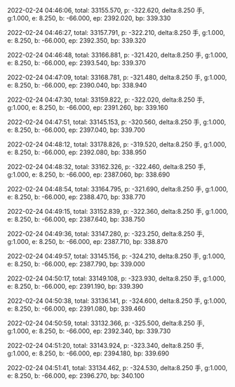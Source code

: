 2022-02-24 04:46:06, total: 33155.570, p: -322.620, delta:8.250 手, g:1.000, e: 8.250, b: -66.000, ep: 2392.020, bp: 339.330

2022-02-24 04:46:27, total: 33157.791, p: -322.210, delta:8.250 手, g:1.000, e: 8.250, b: -66.000, ep: 2392.350, bp: 339.320

2022-02-24 04:46:48, total: 33166.881, p: -321.420, delta:8.250 手, g:1.000, e: 8.250, b: -66.000, ep: 2393.540, bp: 339.370

2022-02-24 04:47:09, total: 33168.781, p: -321.480, delta:8.250 手, g:1.000, e: 8.250, b: -66.000, ep: 2390.040, bp: 338.940

2022-02-24 04:47:30, total: 33159.822, p: -322.020, delta:8.250 手, g:1.000, e: 8.250, b: -66.000, ep: 2391.260, bp: 339.160

2022-02-24 04:47:51, total: 33145.153, p: -320.560, delta:8.250 手, g:1.000, e: 8.250, b: -66.000, ep: 2397.040, bp: 339.700

2022-02-24 04:48:12, total: 33178.826, p: -319.520, delta:8.250 手, g:1.000, e: 8.250, b: -66.000, ep: 2392.080, bp: 338.950

2022-02-24 04:48:32, total: 33162.326, p: -322.460, delta:8.250 手, g:1.000, e: 8.250, b: -66.000, ep: 2387.060, bp: 338.690

2022-02-24 04:48:54, total: 33164.795, p: -321.690, delta:8.250 手, g:1.000, e: 8.250, b: -66.000, ep: 2388.470, bp: 338.770

2022-02-24 04:49:15, total: 33152.839, p: -322.360, delta:8.250 手, g:1.000, e: 8.250, b: -66.000, ep: 2387.640, bp: 338.750

2022-02-24 04:49:36, total: 33147.280, p: -323.250, delta:8.250 手, g:1.000, e: 8.250, b: -66.000, ep: 2387.710, bp: 338.870

2022-02-24 04:49:57, total: 33145.156, p: -324.210, delta:8.250 手, g:1.000, e: 8.250, b: -66.000, ep: 2387.790, bp: 339.000

2022-02-24 04:50:17, total: 33149.108, p: -323.930, delta:8.250 手, g:1.000, e: 8.250, b: -66.000, ep: 2391.190, bp: 339.390

2022-02-24 04:50:38, total: 33136.141, p: -324.600, delta:8.250 手, g:1.000, e: 8.250, b: -66.000, ep: 2391.080, bp: 339.460

2022-02-24 04:50:59, total: 33132.366, p: -325.500, delta:8.250 手, g:1.000, e: 8.250, b: -66.000, ep: 2392.340, bp: 339.730

2022-02-24 04:51:20, total: 33143.924, p: -323.340, delta:8.250 手, g:1.000, e: 8.250, b: -66.000, ep: 2394.180, bp: 339.690

2022-02-24 04:51:41, total: 33134.462, p: -324.530, delta:8.250 手, g:1.000, e: 8.250, b: -66.000, ep: 2396.270, bp: 340.100